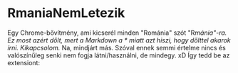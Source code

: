 # RmaniaNemLetezik
Egy Chrome-bővítmény, ami kicserél minden "Románia" szót "R*mánia"-ra.
Ez most azért dőlt, mert a Markdown a * miatt azt hiszi, hogy dőlttel akarok írni.
Kikapcsolom.*
Na, mindjárt más. Szóval ennek semmi értelme nincs és valószínűleg senki nem fogja látni/használni, de mindegy. xD
Így tedd be az extensiont:
